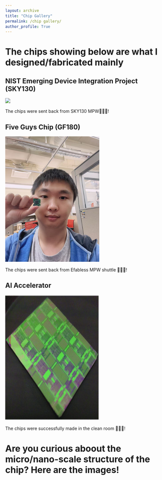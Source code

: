 ```yaml
---
layout: archive
title: "Chip Gallery"
permalink: /chip gallery/
author_profile: True
---
```

# The chips showing below are what I designed/fabricated mainly

## NIST Emerging Device Integration Project (SKY130)

<img src="/images/NTU-1.jpg">

The chips were sent back from SKY130 MPW🎉🎉🎉!


## Five Guys Chip (GF180)

<!--img src="/images/chip_180.jpg"-->
<!--img src="/images/chip_180.jpg" style="max-height: 50px; max-width: 50px;" /-->
<img src="images/chip_180.jpg" width="300" height="400">

The chips were sent back from Efabless MPW shuttle 🎉🎉🎉!


## AI Accelerator
<img src="images/memristor_accel.PNG" width="300" height="400">

The chips were successfully made in the clean room 🎉🎉🎉!


# Are you curious aboout the micro/nano-scale structure of the chip? Here are the images!

